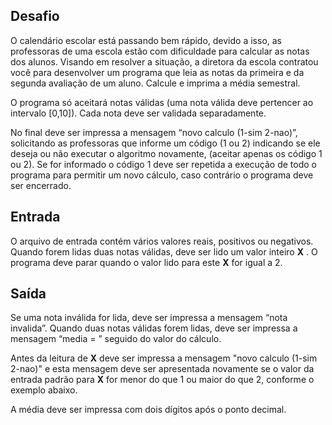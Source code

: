 ## Desafio

O calendário escolar está passando bem rápido, devido a isso, as 
professoras de uma escola estão com dificuldade para calcular as notas 
dos alunos. Visando em resolver a situação, a diretora da escola 
contratou você para desenvolver um programa que leia as notas da 
primeira e da segunda avaliação de um aluno. Calcule e imprima a média 
semestral.

O programa só aceitará notas válidas (uma nota válida deve pertencer 
ao intervalo [0,10]). Cada nota deve ser validada separadamente.

No final deve ser impressa a mensagem “novo calculo (1-sim 2-nao)”, 
solicitando as professoras que informe um código (1 ou 2) indicando se 
ele deseja ou não executar o algoritmo novamente, (aceitar apenas os 
código 1 ou 2). Se for informado o código 1 deve ser repetida a execução
 de todo o programa para permitir um novo cálculo, caso contrário o 
programa deve ser encerrado.

## Entrada

O arquivo de entrada contém vários valores reais, positivos ou 
negativos. Quando forem lidas duas notas válidas, deve ser lido um valor
 inteiro  **X** . O programa deve parar quando o valor lido para este **X** for igual a 2.

## Saída

Se uma nota inválida for lida, deve ser impressa a mensagem “nota 
invalida”. Quando duas notas válidas forem lidas, deve ser impressa a 
mensagem “media = ” seguido do valor do cálculo.

Antes da leitura de **X** deve ser impressa a mensagem 
"novo calculo (1-sim 2-nao)" e esta mensagem deve ser apresentada 
novamente se o valor da entrada padrão para **X** for menor do que 1 ou maior do que 2, conforme o exemplo abaixo.

A média deve ser impressa com dois dígitos após o ponto decimal.